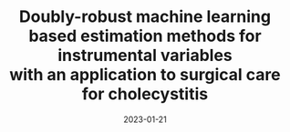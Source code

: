 ---
layout: default 
title: "Doubly-robust machine learning based estimation methods for instrumental variables <br>
with an application to surgical care for
cholecystitis"
authors: Kenta Takatsu, Alexander W. Levis, Edward Kennedy, Rachel Kelz, and Luke Keele
year: 2024
date: "2023-01-21"
publication: "Journal of the Royal Statistical Society: Series A"
link: https://arxiv.org/abs/2307.06269
category: Selected Papers
---
